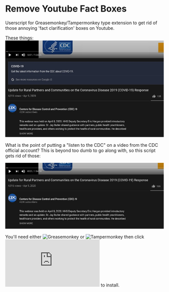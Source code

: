 # Remove Youtube Fact Boxes
Userscript for Greasemonkey/Tampermonkey type extension to get rid of those annoying 'fact clarification' boxes on Youtube.

These things:
![Clarification box example](img/clarification-box.jpg)

What is the point of putting a "listen to the CDC" on a video from the CDC official account? This is beyond too dumb to go along with, so this script gets rid of those:

![Now its gone](img/much_better.jpg)

You'll need either ![Greasemonkey](https://www.greasespot.net) or ![Tampermonkey](https://www.tampermonkey.net) then click ![here](https://github.com/amckee/RemoveYoutubeFactBoxes/raw/main/remove_fact_boxes.user.js) to install.